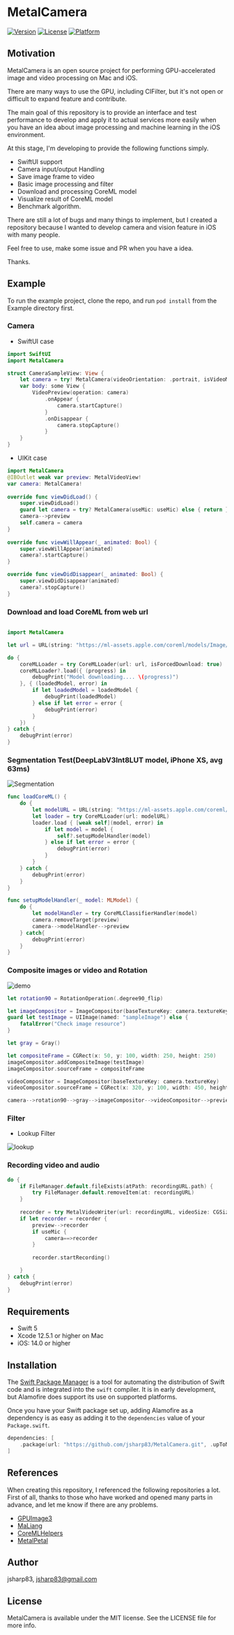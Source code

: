 # MetalCamera

<!--
[![CI Status](https://img.shields.io/travis/jsharp83/MetalCamera.svg?style=flat)](https://travis-ci.org/jsharp83/MetalCamera)
-->
[![Version](https://img.shields.io/cocoapods/v/MetalCamera.svg?style=flat)](https://cocoapods.org/pods/MetalCamera)
[![License](https://img.shields.io/cocoapods/l/MetalCamera.svg?style=flat)](https://cocoapods.org/pods/MetalCamera)
[![Platform](https://img.shields.io/cocoapods/p/MetalCamera.svg?style=flat)](https://cocoapods.org/pods/MetalCamera)

## Motivation
MetalCamera is an open source project for performing GPU-accelerated image and video processing on Mac and iOS. 

There are many ways to use the GPU, including CIFilter, but it's not open or difficult to expand feature and contribute.

The main goal of this repository is to provide an interface and test performance to develop and apply it to actual services more easily when you have an idea about image processing and machine learning in the iOS environment.

At this stage, I'm developing to provide the following functions simply.
* SwiftUI support
* Camera input/output Handling
* Save image frame to video
* Basic image processing and filter
* Download and processing CoreML model
* Visualize result of CoreML model
* Benchmark algorithm.


There are still a lot of bugs and many things to implement, 
but I created a repository because I wanted to develop camera and vision feature in iOS with many people.

Feel free to use, make some issue and PR when you have a idea.

Thanks.

## Example

To run the example project, clone the repo, and run `pod install` from the Example directory first.

### Camera
* SwiftUI case
```swift
import SwiftUI
import MetalCamera

struct CameraSampleView: View {
    let camera = try! MetalCamera(videoOrientation: .portrait, isVideoMirrored: true)
    var body: some View {
        VideoPreview(operation: camera)
            .onAppear {
                camera.startCapture()
            }
            .onDisappear {
                camera.stopCapture()
            }
    }
}
```

* UIKit case
```swift    
import MetalCamera    
@IBOutlet weak var preview: MetalVideoView!
var camera: MetalCamera!
    
override func viewDidLoad() {
    super.viewDidLoad()
    guard let camera = try? MetalCamera(useMic: useMic) else { return }
    camera-->preview
    self.camera = camera
}
    
override func viewWillAppear(_ animated: Bool) {
    super.viewWillAppear(animated)
    camera?.startCapture()
}

override func viewDidDisappear(_ animated: Bool) {
    super.viewDidDisappear(animated)
    camera?.stopCapture()
}    
```

### Download and load CoreML from web url
```swift

import MetalCamera  

let url = URL(string: "https://ml-assets.apple.com/coreml/models/Image/ImageSegmentation/DeepLabV3/DeepLabV3Int8LUT.mlmodel")!

do {
    coreMLLoader = try CoreMLLoader(url: url, isForcedDownload: true)
    coreMLLoader?.load({ (progress) in
        debugPrint("Model downloading.... \(progress)")
    }, { (loadedModel, error) in
        if let loadedModel = loadedModel {
            debugPrint(loadedModel)
        } else if let error = error {
            debugPrint(error)
        }
    })
} catch {
    debugPrint(error)
}
```

### Segmentation Test(DeepLabV3Int8LUT model, iPhone XS, avg 63ms)
![Segmentation](https://user-images.githubusercontent.com/160281/85217231-5e4b1a00-b3c9-11ea-9317-7df77de33cf3.gif)

```swift
func loadCoreML() {
    do {
        let modelURL = URL(string: "https://ml-assets.apple.com/coreml/models/Image/ImageSegmentation/DeepLabV3/DeepLabV3Int8LUT.mlmodel")!    
        let loader = try CoreMLLoader(url: modelURL)
        loader.load { [weak self](model, error) in
            if let model = model {
                self?.setupModelHandler(model)
            } else if let error = error {
                debugPrint(error)
            }
        }
    } catch {
        debugPrint(error)
    }
}

func setupModelHandler(_ model: MLModel) {
    do {
        let modelHandler = try CoreMLClassifierHandler(model)
        camera.removeTarget(preview)
        camera-->modelHandler-->preview
    } catch{
        debugPrint(error)
    }
}
```

### Composite images or video and Rotation
![demo](https://user-images.githubusercontent.com/160281/85217243-7327ad80-b3c9-11ea-9162-d29c8aa1864e.gif)

```swift
let rotation90 = RotationOperation(.degree90_flip)

let imageCompositor = ImageCompositor(baseTextureKey: camera.textureKey)
guard let testImage = UIImage(named: "sampleImage") else {
    fatalError("Check image resource")
}

let gray = Gray()

let compositeFrame = CGRect(x: 50, y: 100, width: 250, height: 250)
imageCompositor.addCompositeImage(testImage)
imageCompositor.sourceFrame = compositeFrame

videoCompositor = ImageCompositor(baseTextureKey: camera.textureKey)
videoCompositor.sourceFrame = CGRect(x: 320, y: 100, width: 450, height: 250)

camera-->rotation90-->gray-->imageCompositor-->videoCompositor-->preview

```

### Filter

* Lookup Filter

![lookup](https://user-images.githubusercontent.com/160281/85217209-29d75e00-b3c9-11ea-9c5b-ad448654df79.gif)

### Recording video and audio
```swift
do {
    if FileManager.default.fileExists(atPath: recordingURL.path) {
        try FileManager.default.removeItem(at: recordingURL)
    }
     
    recorder = try MetalVideoWriter(url: recordingURL, videoSize: CGSize(width: 720, height: 1280), recordAudio: useMic)
    if let recorder = recorder {
        preview-->recorder
        if useMic {
            camera==>recorder
        }                   
                   
        recorder.startRecording()

    }
} catch {
    debugPrint(error)
}
```

## Requirements
* Swift 5
* Xcode 12.5.1 or higher on Mac
* iOS: 14.0 or higher

## Installation

The [Swift Package Manager](https://swift.org/package-manager/) is a tool for automating the distribution of Swift code and is integrated into the `swift` compiler. It is in early development, but Alamofire does support its use on supported platforms.

Once you have your Swift package set up, adding Alamofire as a dependency is as easy as adding it to the `dependencies` value of your `Package.swift`.

```swift
dependencies: [
    .package(url: "https://github.com/jsharp83/MetalCamera.git", .upToNextMinor(from: "0.2.0"))
]
```

## References

When creating this repository, I referenced the following repositories a lot. 
First of all, thanks to those who have worked and opened many parts in advance, and let me know if there are any problems.

* [GPUImage3](https://github.com/BradLarson/GPUImage3)
* [MaLiang](https://github.com/Harley-xk/MaLiang)
* [CoreMLHelpers](https://github.com/hollance/CoreMLHelpers)
* [MetalPetal](https://github.com/MetalPetal/MetalPetal)

## Author

jsharp83, jsharp83@gmail.com

## License

MetalCamera is available under the MIT license. See the LICENSE file for more info.

